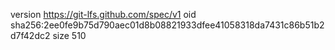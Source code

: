version https://git-lfs.github.com/spec/v1
oid sha256:2ee0fe9b75d790aec01d8b08821933dfee41058318da7431c86b51b2d7f42dc2
size 510
